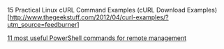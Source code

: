


15 Practical Linux cURL Command Examples (cURL Download Examples)[http://www.thegeekstuff.com/2012/04/curl-examples/?utm_source=feedburner]



[11 most useful PowerShell commands for remote management](https://techtalk.gfi.com/11-most-useful-powershell-commands-for-remote-management/)

